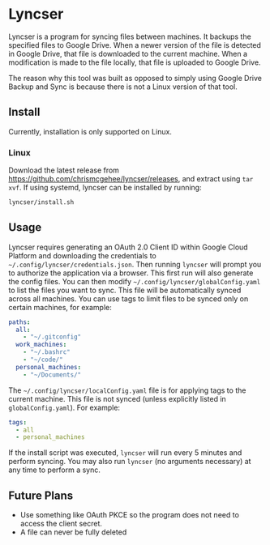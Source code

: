 # Lyncser

Lyncser is a program for syncing files between machines. It backups the specified files to Google Drive. When a newer version of the file is detected in Google Drive, that file is downloaded to the current machine. When a modification is made to the file locally, that file is uploaded to Google Drive.

The reason why this tool was built as opposed to simply using Google Drive Backup and Sync is because there is not a Linux version of that tool.

## Install

Currently, installation is only supported on Linux.

### Linux

Download the latest release from https://github.com/chrismcgehee/lyncser/releases, and extract using `tar xvf`. If using systemd, lyncser can be installed by running:

```sh
lyncser/install.sh
```

## Usage

Lyncser requires generating an OAuth 2.0 Client ID within Google Cloud Platform and downloading the credentials to `~/.config/lyncser/credentials.json`. Then running `lyncser` will prompt you to authorize the application via a browser. This first run will also generate the config files. You can then modify `~/.config/lyncser/globalConfig.yaml` to list the files you want to sync. This file will be automatically synced across all machines. You can use tags to limit files to be synced only on certain machines, for example:

```yaml
paths:
  all:
    - "~/.gitconfig"
  work_machines:
    - "~/.bashrc"
    - "~/code/"
  personal_machines:
    - "~/Documents/"
```

The `~/.config/lyncser/localConfig.yaml` file is for applying tags to the current machine. This file is not synced (unless explicitly listed in `globalConfig.yaml`). For example:

```yaml
tags:
  - all
  - personal_machines
```

If the install script was executed, `lyncser` will run every 5 minutes and perform syncing. You may also run `lyncser` (no arguments necessary) at any time to perform a sync.

## Future Plans
- Use something like OAuth PKCE so the program does not need to access the client secret.
- A file can never be fully deleted
